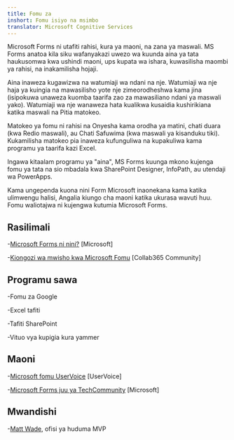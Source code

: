 ```yaml
---
title: Fomu za
inshort: Fomu isiyo na msimbo
translator: Microsoft Cognitive Services
---
```


Microsoft Forms ni utafiti rahisi, kura ya maoni, na zana ya maswali. MS Forms anatoa
kila siku wafanyakazi uwezo wa kuunda aina ya tata haukusomwa kwa
ushindi maoni, ups kupata wa ishara, kuwasilisha maombi ya rahisi, na
inakamilisha hojaji.

Aina inaweza kugawizwa na watumiaji wa ndani na nje. Watumiaji wa nje
haja ya kuingia na mawasilisho yote nje zimeorodheshwa kama jina
(isipokuwa unaweza kuomba taarifa zao za mawasiliano ndani ya maswali yako).
Watumiaji wa nje wanaweza hata kualikwa kusaidia kushirikiana katika maswali na
Pitia matokeo.

Matokeo ya fomu ni rahisi na Onyesha kama orodha ya matini, chati duara (kwa
Redio maswali), au Chati Safuwima (kwa maswali ya kisanduku tiki). Kukamilisha
matokeo pia inaweza kufunguliwa na kupakuliwa kama programu ya taarifa kazi Excel.

Ingawa kitaalam programu ya "aina", MS Forms kuunga mkono
kujenga fomu ya tata na sio mbadala kwa SharePoint Designer,
InfoPath, au utendaji wa PowerApps.

Kama ungependa kuona nini Form Microsoft inaonekana kama katika ulimwengu halisi,
Angalia kiungo cha maoni katika ukurasa wavuti huu. Fomu waliotajwa ni kujengwa
kutumia Microsoft Forms.

Rasilimali
---------

-[Microsoft Forms ni nini?](https://support.office.com/en-us/forms)
    \[Microsoft\]

-[Kiongozi wa mwisho kwa Microsoft
    Fomu](https://collab365.community/ultimate-guide-microsoft-forms/)
    \[Collab365 Community\]

Programu sawa
------------

-Fomu za Google

-Excel tafiti

-Tafiti SharePoint

-Vituo vya kupigia kura yammer

Maoni
---------

-[Microsoft fomu UserVoice](https://microsoftforms.uservoice.com/forums/386451-welcome-to-microsoft-forms-suggestion-box)
    \[UserVoice\]

-[Microsoft Forms juu ya TechCommunity](https://techcommunity.microsoft.com/t5/Microsoft-Forms/ct-p/MicrosoftForms)
    \[Microsoft\]

Mwandishi
---------

-[Matt Wade](https://www.linkedin.com/in/thatmattwade/), ofisi ya huduma MVP


